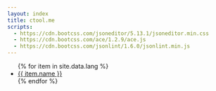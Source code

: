 ```yaml
---
layout: index
title: ctool.me
scripts:
  - https://cdn.bootcss.com/jsoneditor/5.13.1/jsoneditor.min.css   
  - https://cdn.bootcss.com/ace/1.2.9/ace.js
  - https://cdn.bootcss.com/jsonlint/1.6.0/jsonlint.min.js
---
```


<ul>
{% for item in site.data.lang %}
<li><a href="{{ item.link }}">{{ item.name }}</a></li>
{% endfor %}
</ul>

